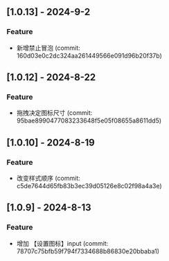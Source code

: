 ## [1.0.13] - 2024-9-2 

### Feature

- 新增禁止冒泡 (commit: 160d03e0c2dc324aa261449566e091d96b20f37b)

## [1.0.12] - 2024-8-22

### Feature

- 拖拽决定图标尺寸 (commit: 95bae8990477083233648f5e05f08655a8611dd5)

## [1.0.10] - 2024-8-19

### Feature

- 改变样式顺序 (commit: c5de7644d65fb83b3ec39d05126e8c02f98a4a3e)

## [1.0.9] - 2024-8-13

### Feature

- 增加 【设置图标】input (commit: 78707c75bfb59f794f7334688b86830e20bbaba1)